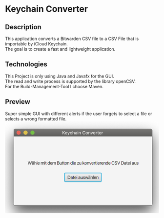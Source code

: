 # Keychain Converter

## Description
This application converts a Bitwarden CSV file to a CSV File that is importable by iCloud Keychain. <br/>
The goal is to create a fast and lightweight application.

## Technologies
This Project is only using Java and Javafx for the GUI. <br/>
The read and write process is supported by the library openCSV.<br/>
For the Build-Management-Tool I choose Maven.

## Preview
Super simple GUI with different alerts if the user forgets to select a file or selects a wrong formatted file.
![Preview](preview.png)
